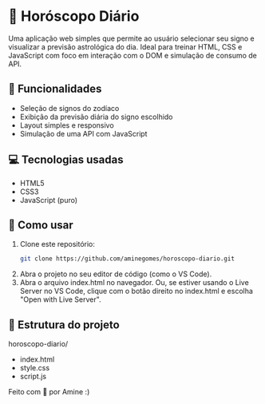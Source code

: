 # 🔮 Horóscopo Diário

Uma aplicação web simples que permite ao usuário selecionar seu signo e visualizar a previsão astrológica do dia. Ideal para treinar HTML, CSS e JavaScript com foco em interação com o DOM e simulação de consumo de API.

## 🌟 Funcionalidades

- Seleção de signos do zodíaco
- Exibição da previsão diária do signo escolhido
- Layout simples e responsivo
- Simulação de uma API com JavaScript

## 💻 Tecnologias usadas

- HTML5
- CSS3
- JavaScript (puro)

## 🚀 Como usar

1. Clone este repositório:
   ```bash
   git clone https://github.com/aminegomes/horoscopo-diario.git

2. Abra o projeto no seu editor de código (como o VS Code).
3. Abra o arquivo index.html no navegador. Ou, se estiver usando o Live Server no VS Code, clique com o botão direito no index.html e escolha "Open with Live Server".

## 📂 Estrutura do projeto

horoscopo-diario/
- index.html
- style.css
- script.js

Feito com 💙 por Amine :)

